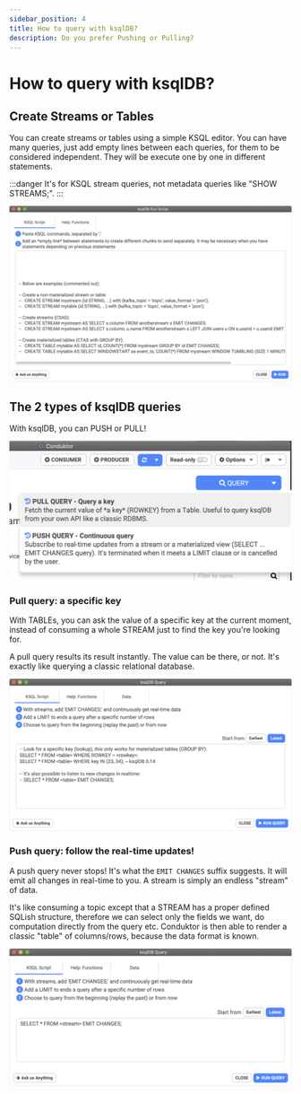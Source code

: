 ```yaml
---
sidebar_position: 4
title: How to query with ksqlDB?
description: Do you prefer Pushing or Pulling?
---
```


# How to query with ksqlDB?

## Create Streams or Tables

You can create streams or tables using a simple KSQL editor. You can have many queries, just add empty lines between each queries, for them to be considered independent. They will be execute one by one in different statements.

:::danger
It's for KSQL stream queries, not metadata queries like "SHOW STREAMS;".
:::

![](../../assets/screenshot-2021-02-02-at-22.44.48.png)

## The 2 types of ksqlDB queries

With ksqlDB, you can PUSH or PULL!

![](../../assets/screenshot-2021-02-02-at-22.49.42.png)

### Pull query: a specific key

With TABLEs, you can ask the value of a specific key at the current moment, instead of consuming a whole STREAM just to find the key you're looking for.

A pull query results its result instantly. The value can be there, or not. It's exactly like querying a classic relational database.

![](../../assets/screenshot-2021-02-02-at-22.57.46.png)

### Push query: follow the real-time updates!

A push query never stops! It's what the `EMIT CHANGES` suffix suggests. It will emit all changes in real-time to you. A stream is simply an endless "stream" of data.

It's like consuming a topic except that a STREAM has a proper defined SQLish structure, therefore we can select only the fields we want, do computation directly from the query etc. Conduktor is then able to render a classic "table" of columns/rows, because the data format is known.

![](../../assets/screenshot-2021-02-02-at-22.57.58.png)
